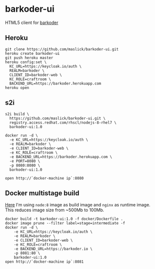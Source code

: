 # barkoder-ui
HTML5 client for [barkoder](https://github.com/maslick/barkoder)

## Heroku
```
git clone https://github.com/maslick/barkoder-ui.git
heroku create barkoder-ui
git push heroku master
heroku config:set \
  KC_URL=https://keycloak.io/auth \
  REALM=barkoder \
  CLIENT_ID=barkoder-web \
  KC_ROLE=craftroom \
  BACKEND_URL=https://barkoder.herokuapp.com
heroku open
```

## s2i
```
s2i build \
  https://github.com/maslick/barkoder-ui.git \
  registry.access.redhat.com/rhscl/nodejs-8-rhel7 \
  barkoder-ui:1.0

docker run -d \
  -e KC_URL=https://keycloak.io/auth \
  -e REALM=barkoder \
  -e CLIENT_ID=barkoder-web \
  -e KC_ROLE=craftroom \
  -e BACKEND_URL=https://barkoder.herokuapp.com \
  -e PORT=8080 \
  -p 8080:8080 \
  barkoder-ui:1.0

open http://`docker-machine ip`:8080
```

## Docker multistage build
[Here](docker/Dockerfile) I'm using ``node:8`` image as build image and ``nginx`` as runtime image. This reduces image size from ~500Mb to 100Mb.
```
docker build -t barkoder-ui:1.0 -f docker/Dockerfile .
docker image prune --filter label=stage=intermediate -f
docker run -d \
    -e KC_URL=https://keycloak.io/auth \
    -e REALM=barkoder \
    -e CLIENT_ID=barkoder-web \
    -e KC_ROLE=craftroom \
    -e BACKEND_URL=https://barkoder.io \
    -p 8081:80 \
    barkoder-ui:1.0
open http://`docker-machine ip`:8081
```
